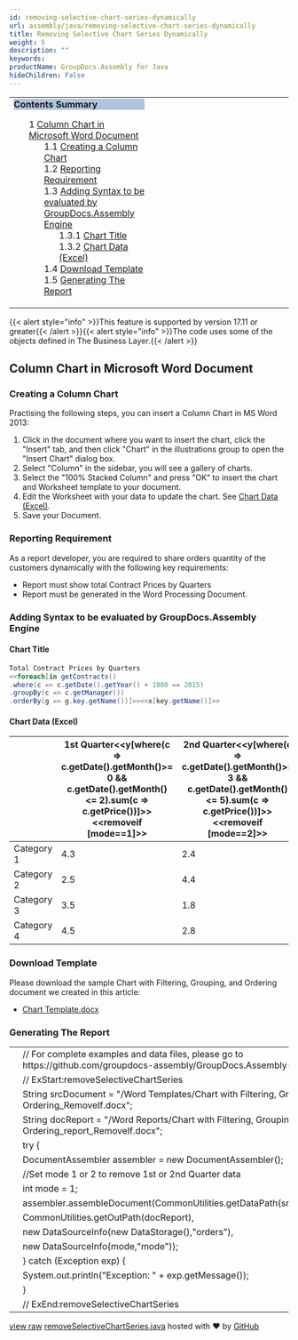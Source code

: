 ```yaml
---
id: removing-selective-chart-series-dynamically
url: assembly/java/removing-selective-chart-series-dynamically
title: Removing Selective Chart Series Dynamically
weight: 5
description: ""
keywords: 
productName: GroupDocs.Assembly for Java
hideChildren: False
---
```

<table class="sectionMacro" border="0" cellpadding="5" cellspacing="0" width="100%"><tbody><tr><td valign="top" width="50%"><div class="panel" style="border-top-width: 1px; border-right-width: 1px; border-bottom-width: 1px; border-left-width: 1px;"><div class="panelHeader" style="border-bottom-width: 1px; background-color: rgb(176, 196, 222);"><b>Contents Summary</b></div><div class="panelContent"><style type="text/css">div.rbtoc1593026732211 { padding-top: 0px; padding-right: 0px; padding-bottom: 0px; padding-left: 0px; }div.rbtoc1593026732211 ul { list-style-type: none; list-style-image: none; margin-left: 0px; }div.rbtoc1593026732211 li { margin-left: 0px; padding-left: 0px; }</style><div class="toc rbtoc1593026732211"><ul class="toc-indentation"><li><span class="TOCOutline">1</span> <a href="#RemovingSelectiveChartSeriesDynamically-ColumnChartinMicrosoftWordDocument">Column Chart in Microsoft Word Document</a><ul class="toc-indentation"><li><span class="TOCOutline">1.1</span> <a href="#RemovingSelectiveChartSeriesDynamically-CreatingaColumnChart">Creating a Column Chart</a></li><li><span class="TOCOutline">1.2</span> <a href="#RemovingSelectiveChartSeriesDynamically-ReportingRequirement">Reporting Requirement</a></li><li><span class="TOCOutline">1.3</span> <a href="#RemovingSelectiveChartSeriesDynamically-AddingSyntaxtobeevaluatedbyGroupDocs.AssemblyEngine">Adding Syntax to be evaluated by GroupDocs.Assembly Engine</a><ul class="toc-indentation"><li><span class="TOCOutline">1.3.1</span> <a href="#RemovingSelectiveChartSeriesDynamically-ChartTitle">Chart Title</a></li><li><span class="TOCOutline">1.3.2</span> <a href="#RemovingSelectiveChartSeriesDynamically-ChartData(Excel)">Chart Data (Excel)</a></li></ul></li><li><span class="TOCOutline">1.4</span> <a href="#RemovingSelectiveChartSeriesDynamically-DownloadTemplate">Download Template</a></li><li><span class="TOCOutline">1.5</span> <a href="#RemovingSelectiveChartSeriesDynamically-GeneratingTheReport">Generating The Report</a></li></ul></li></ul></div></div></div></td><td valign="top" width="15%">&nbsp;</td><td valign="top" width="35%">&nbsp;</td></tr></tbody></table>

{{< alert style="info" >}}This feature is supported by version 17.11 or greater{{< /alert >}}{{< alert style="info" >}}The code uses some of the objects defined in The Business Layer.{{< /alert >}}

## Column Chart in Microsoft Word Document

### Creating a Column Chart

Practising the following steps, you can insert a Column Chart in MS Word 2013:

1.  Click in the document where you want to insert the chart, click the "Insert" tab, and then click "Chart" in the illustrations group to open the "Insert Chart" dialog box.
2.  Select "Column" in the sidebar, you will see a gallery of charts.
3.  Select the "100% Stacked Column" and press "OK" to insert the chart and Worksheet template to your document.
4.  Edit the Worksheet with your data to update the chart. See [Chart Data (Excel)](Column%2BChart%2Bin%2BWord%2BProcessing%2BDocument.html#ColumnChartinWordProcessingDocument-ChartData(Excel)).
5.  Save your Document.

### Reporting Requirement

As a report developer, you are required to share orders quantity of the customers dynamically with the following key requirements:

*   Report must show total Contract Prices by Quarters
*   Report must be generated in the Word Processing Document.

### Adding Syntax to be evaluated by GroupDocs.Assembly Engine

#### Chart Title

```csharp
Total Contract Prices by Quarters
<<foreach[in getContracts()
.where(c => c.getDate().getYear() + 1900 == 2015)
.groupBy(c => c.getManager())
.orderBy(g => g.key.getName())]>><<x[key.getName()]>>
```

#### Chart Data (Excel)

|   | 1st Quarter<<y[where(c => c.getDate().getMonth()>= 0 && c.getDate().getMonth() <= 2).sum(c => c.getPrice())]>><<removeif [mode==1]>> | 2nd Quarter<<y[where(c => c.getDate().getMonth()>= 3 && c.getDate().getMonth() <= 5).sum(c => c.getPrice())]>><<removeif [mode==2]>> | 3rd Quarter<<y[where(c => c.getDate().getMonth()>= 6 && c.getDate().getMonth()<= 8).sum(c => c.getPrice())]>> | 4th Quarter<<y[where(c => c.getDate().getMonth()>= 9 && c.getDate().getMonth()<= 11).sum(c => c.getPrice())]>> |
| --- | --- | --- | --- | --- |
| Category 1 | 4.3 | 2.4 | 2 | 3 |
| Category 2 | 2.5 | 4.4 | 2 | 2 |
| Category 3 | 3.5 | 1.8 | 3 | 5 |
| Category 4 | 4.5 | 2.8 | 5 | 2 |

### Download Template

Please download the sample Chart with Filtering, Grouping, and Ordering document we created in this article:

*   [Chart Template.docx](https://github.com/aliahmedgroupdocs/GroupDocs.Assembly-for-Java/blob/master/Examples/GroupDocs.Assembly.Examples.Java/Data/Storage/Word%20Templates/Chart%20with%20Filtering%2C%20Grouping%2C%20and%20Ordering_RemoveIf.docx)

### Generating The Report

<table class="highlight tab-size js-file-line-container" data-tab-size="8" data-paste-markdown-skip=""><tbody><tr><td id="file-removeselectivechartseries-java-L1" class="blob-num js-line-number" data-line-number="1"></td><td id="file-removeselectivechartseries-java-LC1" class="blob-code blob-code-inner js-file-line"><span class="pl-c"><span class="pl-c">//</span> For complete examples and data files, please go to https://github.com/groupdocs-assembly/GroupDocs.Assembly-for-Java</span></td></tr><tr><td id="file-removeselectivechartseries-java-L2" class="blob-num js-line-number" data-line-number="2"></td><td id="file-removeselectivechartseries-java-LC2" class="blob-code blob-code-inner js-file-line"><span class="pl-c"><span class="pl-c">//</span> ExStart:removeSelectiveChartSeries</span></td></tr><tr><td id="file-removeselectivechartseries-java-L3" class="blob-num js-line-number" data-line-number="3"></td><td id="file-removeselectivechartseries-java-LC3" class="blob-code blob-code-inner js-file-line"><span class="pl-smi">String</span> srcDocument <span class="pl-k">=</span> <span class="pl-s"><span class="pl-pds">"</span>/Word Templates/Chart with Filtering, Grouping, and Ordering_RemoveIf.docx<span class="pl-pds">"</span></span>;</td></tr><tr><td id="file-removeselectivechartseries-java-L4" class="blob-num js-line-number" data-line-number="4"></td><td id="file-removeselectivechartseries-java-LC4" class="blob-code blob-code-inner js-file-line"><span class="pl-smi">String</span> docReport <span class="pl-k">=</span> <span class="pl-s"><span class="pl-pds">"</span>/Word Reports/Chart with Filtering, Grouping, and Ordering_report_RemoveIf.docx<span class="pl-pds">"</span></span>;</td></tr><tr><td id="file-removeselectivechartseries-java-L5" class="blob-num js-line-number" data-line-number="5"></td><td id="file-removeselectivechartseries-java-LC5" class="blob-code blob-code-inner js-file-line"><span class="pl-k">try</span> {</td></tr><tr><td id="file-removeselectivechartseries-java-L6" class="blob-num js-line-number" data-line-number="6"></td><td id="file-removeselectivechartseries-java-LC6" class="blob-code blob-code-inner js-file-line"><span class="pl-smi">DocumentAssembler</span> assembler <span class="pl-k">=</span> <span class="pl-k">new</span> <span class="pl-smi">DocumentAssembler</span>();</td></tr><tr><td id="file-removeselectivechartseries-java-L7" class="blob-num js-line-number" data-line-number="7"></td><td id="file-removeselectivechartseries-java-LC7" class="blob-code blob-code-inner js-file-line"><span class="pl-c"><span class="pl-c">//</span>Set mode 1 or 2 to remove 1st or 2nd Quarter data</span></td></tr><tr><td id="file-removeselectivechartseries-java-L8" class="blob-num js-line-number" data-line-number="8"></td><td id="file-removeselectivechartseries-java-LC8" class="blob-code blob-code-inner js-file-line"><span class="pl-k">int</span> mode <span class="pl-k">=</span> <span class="pl-c1">1</span>;</td></tr><tr><td id="file-removeselectivechartseries-java-L9" class="blob-num js-line-number" data-line-number="9"></td><td id="file-removeselectivechartseries-java-LC9" class="blob-code blob-code-inner js-file-line">assembler<span class="pl-k">.</span>assembleDocument(<span class="pl-smi">CommonUtilities</span><span class="pl-k">.</span>getDataPath(srcDocument),</td></tr><tr><td id="file-removeselectivechartseries-java-L10" class="blob-num js-line-number" data-line-number="10"></td><td id="file-removeselectivechartseries-java-LC10" class="blob-code blob-code-inner js-file-line"><span class="pl-smi">CommonUtilities</span><span class="pl-k">.</span>getOutPath(docReport),</td></tr><tr><td id="file-removeselectivechartseries-java-L11" class="blob-num js-line-number" data-line-number="11"></td><td id="file-removeselectivechartseries-java-LC11" class="blob-code blob-code-inner js-file-line"><span class="pl-k">new</span> <span class="pl-smi">DataSourceInfo</span>(<span class="pl-k">new</span> <span class="pl-smi">DataStorage</span>(),<span class="pl-s"><span class="pl-pds">"</span>orders<span class="pl-pds">"</span></span>),</td></tr><tr><td id="file-removeselectivechartseries-java-L12" class="blob-num js-line-number" data-line-number="12"></td><td id="file-removeselectivechartseries-java-LC12" class="blob-code blob-code-inner js-file-line"><span class="pl-k">new</span> <span class="pl-smi">DataSourceInfo</span>(mode,<span class="pl-s"><span class="pl-pds">"</span>mode<span class="pl-pds">"</span></span>));</td></tr><tr><td id="file-removeselectivechartseries-java-L13" class="blob-num js-line-number" data-line-number="13"></td><td id="file-removeselectivechartseries-java-LC13" class="blob-code blob-code-inner js-file-line">} <span class="pl-k">catch</span> (<span class="pl-smi">Exception</span> exp) {</td></tr><tr><td id="file-removeselectivechartseries-java-L14" class="blob-num js-line-number" data-line-number="14"></td><td id="file-removeselectivechartseries-java-LC14" class="blob-code blob-code-inner js-file-line"><span class="pl-smi">System</span><span class="pl-k">.</span>out<span class="pl-k">.</span>println(<span class="pl-s"><span class="pl-pds">"</span>Exception: <span class="pl-pds">"</span></span> <span class="pl-k">+</span> exp<span class="pl-k">.</span>getMessage());</td></tr><tr><td id="file-removeselectivechartseries-java-L15" class="blob-num js-line-number" data-line-number="15"></td><td id="file-removeselectivechartseries-java-LC15" class="blob-code blob-code-inner js-file-line">}</td></tr><tr><td id="file-removeselectivechartseries-java-L16" class="blob-num js-line-number" data-line-number="16"></td><td id="file-removeselectivechartseries-java-LC16" class="blob-code blob-code-inner js-file-line"><span class="pl-c"><span class="pl-c">//</span> ExEnd:removeSelectiveChartSeries</span></td></tr></tbody></table>

[view raw](https://gist.github.com/GroupDocsGists/18be56c4d11e2e602f786be46736bf2a/raw/587871a59b341d7cc5a6aeecf528aafb63bd3fdd/removeSelectiveChartSeries.java) [removeSelectiveChartSeries.java](https://gist.github.com/GroupDocsGists/18be56c4d11e2e602f786be46736bf2a#file-removeselectivechartseries-java) hosted with ❤ by [GitHub](https://github.com)
